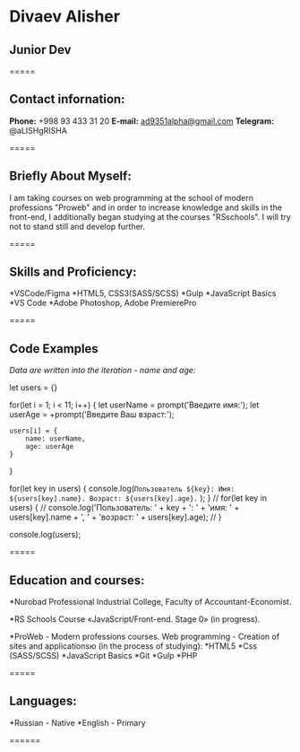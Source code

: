 # Divaev Alisher

## Junior Dev

=====

## **Contact infornation:**

 **Phone:** +998 93 433 31 20
 **E-mail:** ad9351alpha@gmail.com
 **Telegram:** @aLISHgRISHA

=====

## **Briefly About Myself:**

I am taking courses on web programming at the school of modern professions "Proweb" and in order to increase knowledge and skills in the front-end, I additionally began studying at the courses "RSschools". I will try not to stand still and develop further.

=====

## **Skills and Proficiency:**

 *VSCode/Figma
 *HTML5, CSS3(SASS/SCSS)
 *Gulp
 *JavaScript Basics
 *VS Code
 *Adobe Photoshop, Adobe PremierePro
 
 =====

## **Code Examples**

_Data are written into the iteration - name and age:_

let users = {}

for(let i = 1; i < 11; i++) {
    let userName = prompt('Введите имя:');
    let userAge = +prompt('Введите Ваш взраст:');

    users[i] = {
        name: userName,
        age: userAge
    }
}


for(let key in users) {
    console.log(`Пользователь ${key}:
    Имя: ${users[key].name}.
    Возраст: ${users[key].age}.`
    );
}
    // for(let key in users) {
    //     console.log('Пользователь: ' + key + ': ' + 'имя: ' + users[key].name + ', ' + 'возраст: ' + users[key].age);
    // }

console.log(users);

=====

## **Education and courses:**

 *Nurobad Professional Industrial College,
    Faculty of Accountant-Economist.

 *RS Schools Course «JavaScript/Front-end. Stage 0» (in progress).

 *ProWeb - Modern professions courses. Web programming - Сreation of sites and applicationsю (in the process of studying):
   *HTML5
   *Css (SASS/SCSS)
   *JavaScript Basics
   *Git
   *Gulp
   *PHP

 =====

## **Languages:**
  *Russian - Native
  *English - Primary

  ======


